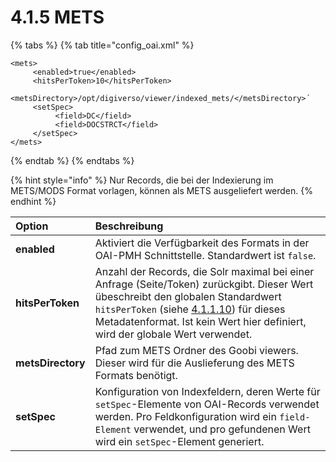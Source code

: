 # 4.1.5 METS

{% tabs %}
{% tab title="config\_oai.xml" %}
```markup
<mets>
     <enabled>true</enabled>
     <hitsPerToken>10</hitsPerToken>
     <metsDirectory>/opt/digiverso/viewer/indexed_mets/</metsDirectory>´
     <setSpec>
          <field>DC</field>
          <field>DOCSTRCT</field>
     </setSpec>
</mets>
```
{% endtab %}
{% endtabs %}

{% hint style="info" %}
Nur Records, die bei der Indexierung im METS/MODS Format vorlagen, können als METS ausgeliefert werden.
{% endhint %}

| **Option**  | Beschreibung |
| :--- | :--- |
| **enabled** | Aktiviert die Verfügbarkeit des Formats in der OAI-PMH Schnittstelle. Standardwert ist `false`. |
| **hitsPerToken**  | Anzahl der Records, die Solr maximal bei einer Anfrage \(Seite/Token\) zurückgibt. Dieser Wert übeschreibt den globalen Standardwert `hitsPerToken` \(siehe [4.1.1.10](4.1.1.md#H4.1.10.Parameter:hitsPerToken)\) für dieses Metadatenformat. Ist kein Wert hier definiert, wird der globale Wert verwendet. |
| **metsDirectory**  | Pfad zum METS Ordner des Goobi viewers. Dieser wird für die Auslieferung des METS Formats benötigt. |
| **setSpec**  | Konfiguration von Indexfeldern, deren Werte für `setSpec`-Elemente von OAI-Records verwendet werden. Pro Feldkonfiguration wird ein `field-Element` verwendet, und pro gefundenen Wert wird ein `setSpec`-Element generiert. |


